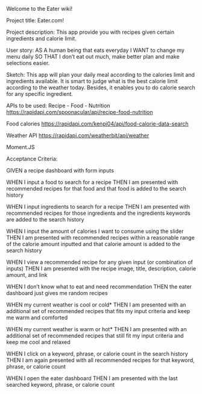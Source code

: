 Welcome to the Eater wiki!

Project title: Eater.com!

Project description: This app provide you with recipes given certain ingredients and calorie limit.

User story: AS A human being that eats everyday I WANT to change my menu daily SO THAT I don’t eat out much, make better plan and make selections easier.

Sketch: This app will plan your daily meal according to the calories limit and ingredients available. It is smart to judge what is the best calorie limit according to the weather today. Besides, it enables you to do calorie search for any specific ingredient.

APIs to be used: Recipe - Food - Nutrition https://rapidapi.com/spoonacular/api/recipe-food-nutrition

Food calories https://rapidapi.com/kenpi04/api/food-calorie-data-search

Weather API https://rapidapi.com/weatherbit/api/weather

Moment.JS

Acceptance Criteria:

GIVEN a recipe dashboard with form inputs

WHEN I input a food to search for a recipe THEN I am presented with recommended recipes for that food and that food is added to the search history

WHEN I input ingredients to search for a recipe THEN I am presented with recommended recipes for those ingredients and the ingredients keywords are added to the search history

WHEN I input the amount of calories I want to consume using the slider THEN I am presented with recommended recipes within a reasonable range of the calorie amount inputted and that calorie amount is added to the search history

WHEN I view a recommended recipe for any given input (or combination of inputs) THEN I am presented with the recipe image, title, description, calorie amount, and link

WHEN I don’t know what to eat and need recommendation THEN the eater dashboard just gives me random recipes

WHEN my current weather is cool or cold* THEN I am presented with an additional set of recommended recipes that fits my input criteria and keep me warm and comforted

WHEN my current weather is warm or hot* THEN I am presented with an additional set of recommended recipes that still fit my input criteria and keep me cool and relaxed

WHEN I click on a keyword, phrase, or calorie count in the search history THEN I am again presented with all recommended recipes for that keyword, phrase, or calorie count

WHEN I open the eater dashboard THEN I am presented with the last searched keyword, phrase, or calorie count
